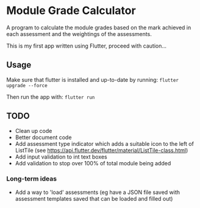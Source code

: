 # Module Grade Calculator

A program to calculate the module grades based on the mark achieved in each assessment and the weightings of the assessments.

This is my first app written using Flutter, proceed with caution...

## Usage
Make sure that flutter is installed and up-to-date by running:
`flutter upgrade --force`

Then run the app with:
`flutter run`

## TODO
- Clean up code 
- Better document code
- Add assessment type indicator which adds a suitable icon to the left of ListTile (see https://api.flutter.dev/flutter/material/ListTile-class.html)
- Add input validation to int text boxes
- Add validation to stop over 100% of total module being added

### Long-term ideas
- Add a way to 'load' assessments (eg have a JSON file saved with assessment templates saved that can be loaded and filled out)